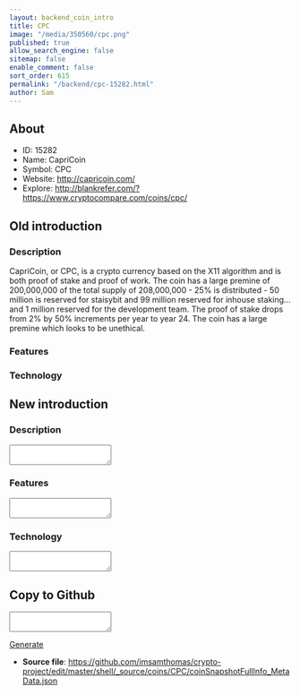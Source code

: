 ```yaml
---
layout: backend_coin_intro
title: CPC
image: "/media/350560/cpc.png"
published: true
allow_search_engine: false
sitemap: false
enable_comment: false
sort_order: 615
permalink: "/backend/cpc-15282.html"
author: Sam
---
```


## About

- ID: 15282
- Name: CapriCoin
- Symbol: CPC
- Website: http://capricoin.com/
- Explore: http://blankrefer.com/?https://www.cryptocompare.com/coins/cpc/


## Old introduction

### Description

<p>CapriCoin, or CPC, is a crypto currency based on the X11 algorithm and is both proof of stake and proof of work. The coin has a large premine of 200,000,000 of the total supply of 208,000,000 - 25% is distributed - 50 million is reserved for staisybit and 99 million reserved for inhouse staking... and 1 million reserved for the development team. The proof of stake drops from 2% by 50% increments per year to year 24. The coin has a large premine which looks to be unethical. </p>

### Features


### Technology




## New introduction


### Description
<textarea id="meta_description" name="description"></textarea>

### Features
<textarea id="meta_features" name="features"></textarea>

### Technology
<textarea id="meta_technology" name="technology"></textarea>


## Copy to Github

<textarea id="coinsnapshotfullinfo_metadata"></textarea>

<a href="#gen" onclick="generateMetaDatJson()">Generate</a>

- **Source file**: <a href="https://github.com/imsamthomas/crypto-project/edit/master/shell/_source/coins/CPC/coinSnapshotFullInfo_MetaData.json">https://github.com/imsamthomas/crypto-project/edit/master/shell/_source/coins/CPC/coinSnapshotFullInfo_MetaData.json</a>

